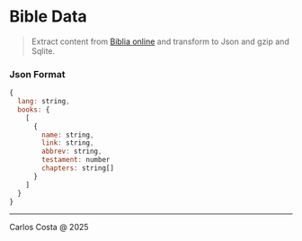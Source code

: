 # Bible Data

>Extract content from [Biblia online](https://www.bibliaonline.com.br) and transform to Json and gzip and Sqlite.

### Json Format
```js
{
  lang: string,
  books: {
    [
      {
        name: string,
        link: string,
        abbrev: string,
        testament: number
        chapters: string[]
      }
    ]
  }
}
```

---

Carlos Costa @ 2025
